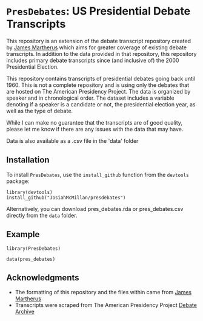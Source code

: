 # `PresDebates`: US Presidential Debate Transcripts 
This repository is an extension of the debate transcript repository created by [James Martherus](https://github.com/jamesmartherus/debates) which aims for greater coverage of existing debate transcripts. In addition to the data provided in that repository, this repository includes primary debate transcripts since (and inclusive of) the 2000 Presidential Election.

This repository contains transcripts of presidential debates going back until 1960. This is not a complete repository and is using only the debates that are hosted on The American Presidency Project. The data is organized by speaker and in chronological order. The dataset includes a variable denoting if a speaker is a candidate or not, the presidential election year, as well as the type of debate.

While I can make no guarantee that the transcripts are of good quality, please let me know if there are any issues with the data that may have.

Data is also available as a .csv file in the 'data' folder

## Installation

To install `PresDebates`, use the `install_github` function from the `devtools` package:

```
library(devtools)
install_github("JosiahMcMillan/presdebates")
```

Alternatively, you can download pres_debates.rda or pres_debates.csv directly from the `data` folder. 

## Example

```
library(PresDebates)

data(pres_debates) 
```

## Acknowledgments
- The formatting of this repository and the files within came from [James Martherus](https://github.com/jamesmartherus/debates)
- Transcripts were scraped from The American Presidency Project [Debate Archive](https://www.presidency.ucsb.edu/documents/presidential-documents-archive-guidebook/presidential-campaigns-debates-and-endorsements-0)
